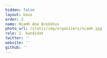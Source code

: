 ```yaml
---
hidden: false
layout: base
order: 2
name: Niamh Ane Brekkhus
photo_url: /static/img/organizers/niamh.jpg
role: 2. kandidat
twitter: ''
website: ''
github: ''
---
```

